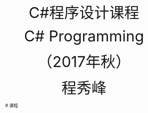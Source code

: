 <p align ="center"> <font size =13>C#程序设计课程</font></p>
<p align ="center"> <font size =9>C# Programming </font></p>
<p align ="center"> <font size =10>（2017年秋） </font></p>
<p align ="center"> <font size =10>程秀峰 </font></p>
#  课程